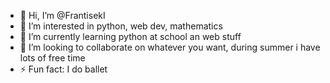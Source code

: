 - 👋 Hi, I’m @FrantisekI
- 👀 I’m interested in python, web dev, mathematics
- 🌱 I’m currently learning python at school an web stuff
- 💞️ I’m looking to collaborate on whatever you want, during summer i have lots of free time 
- ⚡ Fun fact: I do ballet 
<!--- - 📫 How to reach me: frantisekdomaths@gmail.com --->


<!---
FrantisekI/FrantisekI is a ✨ special ✨ repository because its `README.md` (this file) appears on your GitHub profile.
You can click the Preview link to take a look at your changes.
--->

